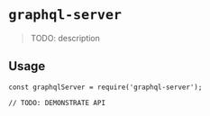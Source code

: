 # `graphql-server`

> TODO: description

## Usage

```
const graphqlServer = require('graphql-server');

// TODO: DEMONSTRATE API
```
